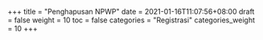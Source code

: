 +++
title = "Penghapusan NPWP"
date = 2021-01-16T11:07:56+08:00
draft = false
weight = 10
toc = false
categories = "Registrasi"
categories_weight = 10
+++